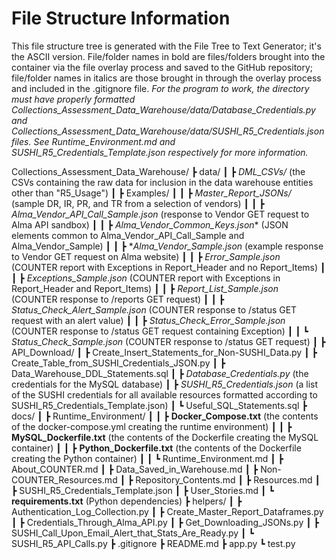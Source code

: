 # File Structure Information
This file structure tree is generated with the File Tree to Text Generator; it's the ASCII version. File/folder names in bold are files/folders brought into the container via the file overlay process and saved to the GitHub repository; file/folder names in italics are those brought in through the overlay process and included in the .gitignore file.
*For the program to work, the directory must have properly formatted Collections_Assessment_Data_Warehouse/data/Database_Credentials.py and Collections_Assessment_Data_Warehouse/data/SUSHI_R5_Credentials.json files. See Runtime_Environment.md and SUSHI_R5_Credentials_Template.json respectively for more information.*

Collections_Assessment_Data_Warehouse/
┣ data/
┃ ┣ *DML_CSVs/* (the CSVs containing the raw data for inclusion in the data warehouse entities other than "R5_Usage")
┃ ┣ Examples/
┃ ┃ ┣ *Master_Report_JSONs/* (sample DR, IR, PR, and TR from a selection of vendors)
┃ ┃ ┣ *Alma_Vendor_API_Call_Sample.json* (response to Vendor GET request to Alma API sandbox)
┃ ┃ ┣ *Alma_Vendor_Common_Keys.json** (JSON elements common to Alma_Vendor_API_Call_Sample and Alma_Vendor_Sample)
┃ ┃ ┣ **Alma_Vendor_Sample.json* (example response to Vendor GET request on Alma website)
┃ ┃ ┣ *Error_Sample.json* (COUNTER report with Exceptions in Report_Header and no Report_Items)
┃ ┃ ┣ *Exceptions_Sample.json* (COUNTER report with Exceptions in Report_Header and Report_Items)
┃ ┃ ┣ *Report_List_Sample.json* (COUNTER response to /reports GET request)
┃ ┃ ┣ *Status_Check_Alert_Sample.json* (COUNTER response to /status GET request with an alert value)
┃ ┃ ┣ *Status_Check_Error_Sample.json* (COUNTER response to /status GET request containing Exception)
┃ ┃ ┗ *Status_Check_Sample.json* (COUNTER response to /status GET request)
┃ ┣ API_Download/
┃ ┣ Create_Insert_Statements_for_Non-SUSHI_Data.py
┃ ┣ Create_Table_from_SUSHI_Credentials_JSON.py
┃ ┣ Data_Warehouse_DDL_Statements.sql
┃ ┣ *Database_Credentials.py* (the credentials for the MySQL database)
┃ ┣ *SUSHI_R5_Credentials.json* (a list of the SUSHI credentials for all available resources formatted according to SUSHI_R5_Credentials_Template.json)
┃ ┗ Useful_SQL_Statements.sql
┣ docs/
┃ ┣ Runtime_Environment/
┃ ┃ ┣ **Docker_Compose.txt** (the contents of the docker-compose.yml creating the runtime environment)
┃ ┃ ┣ **MySQL_Dockerfile.txt** (the contents of the Dockerfile creating the MySQL container)
┃ ┃ ┣ **Python_Dockerfile.txt** (the contents of the Dockerfile creating the Python container)
┃ ┃ ┗ Runtime_Environment.md
┃ ┣ About_COUNTER.md
┃ ┣ Data_Saved_in_Warehouse.md
┃ ┣ Non-COUNTER_Resources.md
┃ ┣ Repository_Contents.md
┃ ┣ Resources.md
┃ ┣ SUSHI_R5_Credentials_Template.json
┃ ┣ User_Stories.md
┃ ┗ **requirements.txt** (Python dependencies)
┣ helpers/
┃ ┣ Authentication_Log_Collection.py
┃ ┣ Create_Master_Report_Dataframes.py
┃ ┣ Credentials_Through_Alma_API.py
┃ ┣ Get_Downloading_JSONs.py
┃ ┣ SUSHI_Call_Upon_Email_Alert_that_Stats_Are_Ready.py
┃ ┗ SUSHI_R5_API_Calls.py
┣ .gitignore
┣ README.md
┣ app.py
┗ test.py